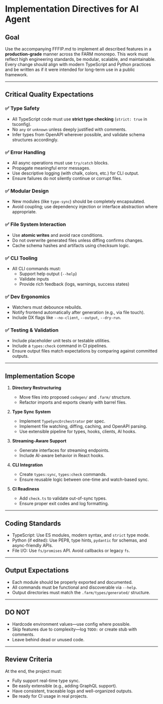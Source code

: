 # Implementation Directives for AI Agent

## Goal

Use the accompanying FFFIP.md to implement all described features in a **production-grade** manner across the FARM monorepo. This work must reflect high engineering standards, be modular, scalable, and maintainable. Every change should align with modern TypeScript and Python practices and be written as if it were intended for long-term use in a public framework.

---

## Critical Quality Expectations

### ✅ Type Safety

- All TypeScript code must use **strict type checking** (`strict: true` in tsconfig).
- No `any` or `unknown` unless deeply justified with comments.
- Infer types from OpenAPI wherever possible, and validate schema structures accordingly.

### ✅ Error Handling

- All async operations must use `try/catch` blocks.
- Propagate meaningful error messages.
- Use descriptive logging (with chalk, colors, etc.) for CLI output.
- Ensure failures do not silently continue or corrupt files.

### ✅ Modular Design

- New modules (like `type-sync`) should be completely encapsulated.
- Avoid coupling; use dependency injection or interface abstraction where appropriate.

### ✅ File System Interaction

- Use **atomic writes** and avoid race conditions.
- Do not overwrite generated files unless diffing confirms changes.
- Cache schema hashes and artifacts using checksum logic.

### ✅ CLI Tooling

- All CLI commands must:
  - Support help output (`--help`)
  - Validate inputs
  - Provide rich feedback (logs, warnings, success states)

### ✅ Dev Ergonomics

- Watchers must debounce rebuilds.
- Notify frontend automatically after generation (e.g., via file touch).
- Include DX flags like `--no-client`, `--output`, `--dry-run`.

### ✅ Testing & Validation

- Include placeholder unit tests or testable utilities.
- Include a `types:check` command in CI pipelines.
- Ensure output files match expectations by comparing against committed outputs.

---

## Implementation Scope

1. **Directory Restructuring**

   - Move files into proposed `codegen/` and `.farm/` structure.
   - Refactor imports and exports cleanly with barrel files.

2. **Type Sync System**

   - Implement `TypeSyncOrchestrator` per spec.
   - Implement file watching, diffing, caching, and OpenAPI parsing.
   - Use extensible pipeline for types, hooks, clients, AI hooks.

3. **Streaming-Aware Support**

   - Generate interfaces for streaming endpoints.
   - Include AI-aware behavior in React hooks.

4. **CLI Integration**

   - Create `types:sync`, `types:check` commands.
   - Ensure reusable logic between one-time and watch-based sync.

5. **CI Readiness**
   - Add `check.ts` to validate out-of-sync types.
   - Ensure proper exit codes and log formatting.

---

## Coding Standards

- TypeScript: Use ES modules, modern syntax, and `strict` type mode.
- Python (if edited): Use PEP8, type hints, `pydantic` for schemas, and async-friendly APIs.
- File I/O: Use `fs/promises` API. Avoid callbacks or legacy `fs`.

---

## Output Expectations

- Each module should be properly exported and documented.
- All commands must be functional and discoverable via `--help`.
- Output directories must match the `.farm/types/generated/` structure.

---

## DO NOT

- Hardcode environment values—use config where possible.
- Skip features due to complexity—log `TODO:` or create stub with comments.
- Leave behind dead or unused code.

---

## Review Criteria

At the end, the project must:

- Fully support real-time type sync.
- Be easily extensible (e.g., adding GraphQL support).
- Have consistent, traceable logs and well-organized outputs.
- Be ready for CI usage in real projects.
